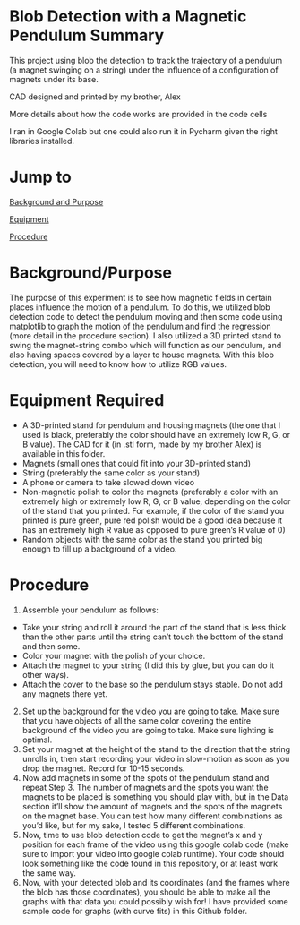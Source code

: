 # Blob Detection with a Magnetic Pendulum Summary

This project using blob the detection to track the trajectory of a pendulum (a magnet swinging on a string) under the influence of a configuration of magnets under its base. 

CAD designed and printed by my brother, Alex

More details about how the code works are provided in the code cells

I ran in Google Colab but one could also run it in Pycharm given the right libraries installed.

# Jump to

[Background and Purpose](#background/purpose)

[Equipment](#equipment-required)

[Procedure](#procedure)

# Background/Purpose

The purpose of this experiment is to see how magnetic fields in certain places influence the motion of a pendulum. To do this, we utilized blob detection code to detect the pendulum moving and then some code using matplotlib to graph the motion of the pendulum and find the regression (more detail in the procedure section). I also utilized a 3D printed stand to swing the magnet-string combo which will function as our pendulum, and also having spaces covered by a layer to house magnets. With this blob detection, you will need to know how to utilize RGB values. 

# Equipment Required

- A 3D-printed stand for pendulum and housing magnets (the one that I used is black, preferably the color should have an extremely low R, G, or B value). The CAD for it (in .stl form, made by my brother Alex) is available in this folder.  
- Magnets (small ones that could fit into your 3D-printed stand)
- String (preferably the same color as your stand)
- A phone or camera to take slowed down video
- Non-magnetic polish to color the magnets (preferably a color with an extremely high or extremely low R, G, or B value, depending on the color of the stand that you printed. For example, if the color of the stand you printed is pure green, pure red polish would be a good idea because it has an extremely high R value as opposed to pure green’s R value of 0)
- Random objects with the same color as the stand you printed big enough to fill up a background of a video.

# Procedure

1. Assemble your pendulum as follows:
 - Take your string and roll it around the part of the stand that is less thick than the other parts until the string can’t touch the bottom of the stand and then some.
 - Color your magnet with the polish of your choice.
 - Attach the magnet to your string (I did this by glue, but you can do it other ways). 
 - Attach the cover to the base so the pendulum stays stable. Do not add any magnets there yet.
2. Set up the background for the video you are going to take. Make sure that you have objects of all the same color covering the entire background of the video you are going to take. Make sure lighting is optimal. 
3. Set your magnet at the height of the stand to the direction that the string unrolls in, then start recording your video in slow-motion as soon as you drop the magnet. Record for 10-15 seconds.
4. Now add magnets in some of the spots of the pendulum stand and repeat Step 3. The number of magnets and the spots you want the magnets to be placed is something you should play with, but in the Data section it’ll show the amount of magnets and the spots of the magnets on the magnet base. You can test how many different combinations as you’d like, but for my sake, I tested 5 different combinations.
5. Now, time to use blob detection code to get the magnet’s x and y position for each frame of the video using this google colab code (make sure to import your video into google colab runtime). Your code should look something like the code found in this repository, or at least work the same way.
6. Now, with your detected blob and its coordinates (and the frames where the blob has those coordinates), you should be able to make all the graphs with that data you could possibly wish for! I have provided some sample code for graphs (with curve fits) in this Github folder. 
